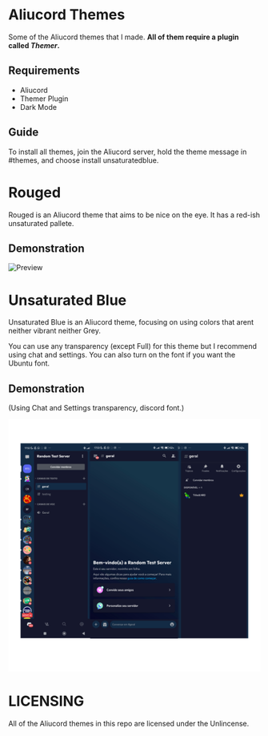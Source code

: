 # Aliucord Themes
Some of the Aliucord themes that I made. **All of them require a plugin called *Themer*.**

## Requirements
- Aliucord
- Themer Plugin
- Dark Mode

## Guide
To install all themes, join the Aliucord server, hold the theme message in #themes, and choose install unsaturatedblue.




# Rouged
Rouged is an Aliucord theme that aims to be nice on the eye. It has a red-ish unsaturated pallete.

## Demonstration
![Preview](https://raw.githubusercontent.com/MuubNito/AliucordThemes/main/127%20Sem%20T%C3%ADtulo_20231224215309.png) 




# Unsaturated Blue
Unsaturated Blue is an Aliucord theme, focusing on using colors that arent neither vibrant neither Grey.

You can use any transparency (except Full) for this theme but I recommend using chat and settings. You can also turn on the font if you want the Ubuntu font.

## Demonstration
(Using Chat and Settings transparency, discord font.)

![Preview](https://github.com/MuubNito/AliucordThemes/blob/main/Sans%20titre%2064_20230802175733.png)


# LICENSING

All of the Aliucord themes in this repo are licensed under the Unlincense.


